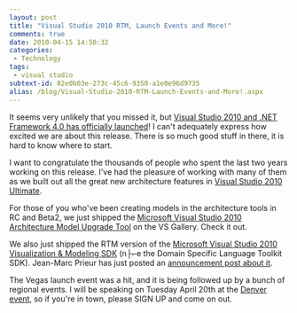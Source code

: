 ```yaml
---
layout: post
title: "Visual Studio 2010 RTM, Launch Events and More!"
comments: true
date: 2010-04-15 14:50:32
categories:
 - Technology
tags:
 - visual studio
subtext-id: 82e0b03e-273c-45c6-9350-a1e0e96d9735
alias: /blog/Visual-Studio-2010-RTM-Launch-Events-and-More!.aspx
---
```



It seems very unlikely that you missed it, but [Visual Studio 2010 and .NET Framework 4.0 has officially launched](http://blogs.msdn.com/somasegar/archive/2010/04/11/announcing-visual-studio-2010-and-net-framework-4.aspx)! I can't adequately express how excited we are about this release. There is so much good stuff in there, it is hard to know where to start.

I want to congratulate the thousands of people who spent the last two years working on this release. I've had the pleasure of working with many of them as we built out all the great new architecture features in [Visual Studio 2010 Ultimate](http://www.microsoft.com/visualstudio/en-us/products/2010-editions/ultimate).

For those of you who've been creating models in the architecture tools in RC and Beta2, we just shipped the [Microsoft Visual Studio 2010 Architecture Model Upgrade Tool](http://visualstudiogallery.msdn.microsoft.com/en-us/eb401aac-2926-4043-b355-7d2ede848541) on the VS Gallery. Check it out.

We also just shipped the RTM version of the [Microsoft Visual Studio 2010 Visualization & Modeling SDK](http://www.microsoft.com/downloads/details.aspx?FamilyID=0def949d-2933-49c3-ac50-e884e0ff08a7&displaylang=en) (n├⌐e the Domain Specific Language Toolkit SDK). Jean-Marc Prieur has just posted an [announcement post about it](http://blogs.msdn.com/jmprieur/archive/2010/04/12/the-rtm-version-of-the-visual-studio-modeling-and-visualization-sdk-is-now-available.aspx).

The Vegas launch event was a hit, and it is being followed up by a bunch of regional events. I will be speaking on Tuesday April 20th at the [Denver event](http://www.communitymegaphone.com/ShowEvent.aspx?EventID=2769), so if you're in town, please SIGN UP and come on out.
